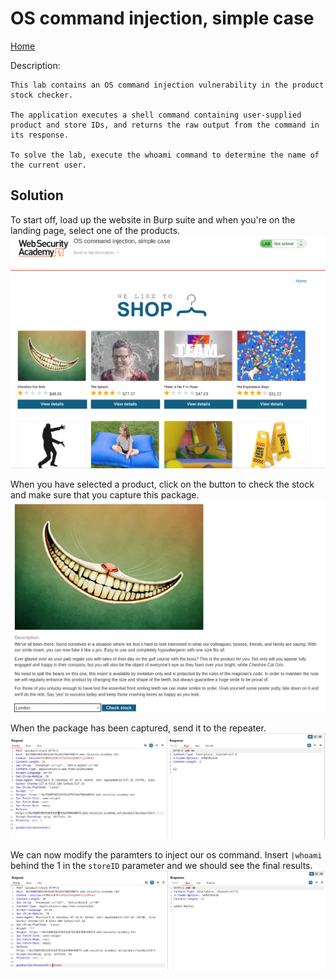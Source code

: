 # OS command injection, simple case
<a href="{{ site.url }}{{ site.baseurl }}"> Home</a>


Description:
```
This lab contains an OS command injection vulnerability in the product stock checker.

The application executes a shell command containing user-supplied product and store IDs, and returns the raw output from the command in its response.

To solve the lab, execute the whoami command to determine the name of the current user. 
```

## Solution
To start off, load up the website in Burp suite and when you're on the landing page, select one of the products.
![image](https://github.com/CrestFallenTurtle/state-of-mind/blob/main/pictures/web_security_academy/os_command_injection/landing_page.png?raw=true)

When you have selected a product, click on the button to check the stock and make sure that you capture this package.
![image](https://github.com/CrestFallenTurtle/state-of-mind/blob/main/pictures/web_security_academy/os_command_injection/check_stock.png?raw=true)

When the package has been captured, send it to the repeater.
![image](https://github.com/CrestFallenTurtle/state-of-mind/blob/main/pictures/web_security_academy/os_command_injection/repeater.png?raw=true)

We can now modify the paramters to inject our os command. Insert `|whoami` behind the 1 in the `storeID` parameter and we should see the final results.
![image](https://github.com/CrestFallenTurtle/state-of-mind/blob/main/pictures/web_security_academy/os_command_injection/result.png?raw=true)
